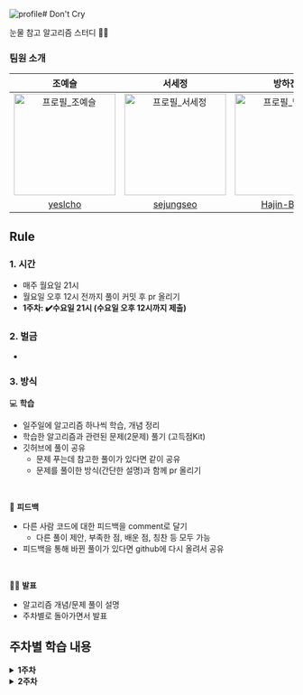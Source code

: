 ![profile](https://github.com/Hajin-Bang/DontCry/assets/125885922/adbc5602-09f5-4076-859c-81debc4fbc1b)# Don't Cry

눈물 참고 알고리즘 스터디 👯‍♀️

### **팀원 소개**

|                                                                                                                                                                                                                                                                                                                                                                                                                                              조예슬                                                                                                                                                                                                                                                                                                                                                                                                                                              |                                                                                                                                                                                                                                                                                                                                                                                                                                              서세정                                                                                                                                                                                                                                                                                                                                                                                                                                              |                                                                       방하진                                                                       |
| :----------------------------------------------------------------------------------------------------------------------------------------------------------------------------------------------------------------------------------------------------------------------------------------------------------------------------------------------------------------------------------------------------------------------------------------------------------------------------------------------------------------------------------------------------------------------------------------------------------------------------------------------------------------------------------------------------------------------------------------------------------------------------------------------------------------------------------------------------------------------------------------------: | :----------------------------------------------------------------------------------------------------------------------------------------------------------------------------------------------------------------------------------------------------------------------------------------------------------------------------------------------------------------------------------------------------------------------------------------------------------------------------------------------------------------------------------------------------------------------------------------------------------------------------------------------------------------------------------------------------------------------------------------------------------------------------------------------------------------------------------------------------------------------------------------------: | :------------------------------------------------------------------------------------------------------------------------------------------------: |
| <img width="180" alt="프로필_조예슬" src="https://private-user-images.githubusercontent.com/122437649/281214748-76619ee5-3410-4d35-b785-338809470448.png?jwt=eyJhbGciOiJIUzI1NiIsInR5cCI6IkpXVCJ9.eyJpc3MiOiJnaXRodWIuY29tIiwiYXVkIjoicmF3LmdpdGh1YnVzZXJjb250ZW50LmNvbSIsImtleSI6ImtleTUiLCJleHAiOjE3MDQ5OTY4NTksIm5iZiI6MTcwNDk5NjU1OSwicGF0aCI6Ii8xMjI0Mzc2NDkvMjgxMjE0NzQ4LTc2NjE5ZWU1LTM0MTAtNGQzNS1iNzg1LTMzODgwOTQ3MDQ0OC5wbmc_WC1BbXotQWxnb3JpdGhtPUFXUzQtSE1BQy1TSEEyNTYmWC1BbXotQ3JlZGVudGlhbD1BS0lBVkNPRFlMU0E1M1BRSzRaQSUyRjIwMjQwMTExJTJGdXMtZWFzdC0xJTJGczMlMkZhd3M0X3JlcXVlc3QmWC1BbXotRGF0ZT0yMDI0MDExMVQxODA5MTlaJlgtQW16LUV4cGlyZXM9MzAwJlgtQW16LVNpZ25hdHVyZT1jODUwMjY3ZDdlN2QyNTBkYzM4ZGJkZjQxYjg1MzcxYTY5NDI5M2QzMjZjOWQzMTI2NzE3NWRiNmMzYjE1YWNmJlgtQW16LVNpZ25lZEhlYWRlcnM9aG9zdCZhY3Rvcl9pZD0wJmtleV9pZD0wJnJlcG9faWQ9MCJ9.AXtHu0LjgvByGVZbx7TFsSbi0_2EXmwqzjPBAaSx5Wo"> | <img width="180" alt="프로필_서세정" src="https://private-user-images.githubusercontent.com/125885922/280921601-aec087ef-ebe0-4198-8e1e-2a3b59946c8f.jpg?jwt=eyJhbGciOiJIUzI1NiIsInR5cCI6IkpXVCJ9.eyJpc3MiOiJnaXRodWIuY29tIiwiYXVkIjoicmF3LmdpdGh1YnVzZXJjb250ZW50LmNvbSIsImtleSI6ImtleTUiLCJleHAiOjE3MDQ5OTY4MDksIm5iZiI6MTcwNDk5NjUwOSwicGF0aCI6Ii8xMjU4ODU5MjIvMjgwOTIxNjAxLWFlYzA4N2VmLWViZTAtNDE5OC04ZTFlLTJhM2I1OTk0NmM4Zi5qcGc_WC1BbXotQWxnb3JpdGhtPUFXUzQtSE1BQy1TSEEyNTYmWC1BbXotQ3JlZGVudGlhbD1BS0lBVkNPRFlMU0E1M1BRSzRaQSUyRjIwMjQwMTExJTJGdXMtZWFzdC0xJTJGczMlMkZhd3M0X3JlcXVlc3QmWC1BbXotRGF0ZT0yMDI0MDExMVQxODA4MjlaJlgtQW16LUV4cGlyZXM9MzAwJlgtQW16LVNpZ25hdHVyZT1hYmZkNThhZjBjYTZjZGEyOWI5Y2YyZjJiMTNhMGM5Y2E1OGNhMmE3OGNlNTdhY2JhZDFmNmZkNGRmOWQ5ZjQ2JlgtQW16LVNpZ25lZEhlYWRlcnM9aG9zdCZhY3Rvcl9pZD0wJmtleV9pZD0wJnJlcG9faWQ9MCJ9.GryHWL72NuS69x76pS63QctnmPeoeLfV8NWW-xBxcQE"> | <img width="180" alt="프로필_방하진" src="https://avatars.githubusercontent.com/u/138538168?s=400&u=2b0ee161014254ecb2b979c03edc226b3783293e&v=4"> |
|                                                                                                                                                                                                                                                                                                                                                                                                                              [yeslcho](https://github.com/yeslcho)                                                                                                                                                                                                                                                                                                                                                                                                                               |                                                                                                                                                                                                                                                                                                                                                                                                                            [sejungseo](https://github.com/sejungseo)                                                                                                                                                                                                                                                                                                                                                                                                                             |                                                    [Hajin-Bang](https://github.com/Hajin-Bang)                                                     |

## Rule

### **1. 시간**

- 매주 월요일 21시
- 월요일 오후 12시 전까지 풀이 커밋 후 pr 올리기
- **1주차: ✔️수요일 21시 (수요일 오후 12시까지 제출)**

### **2. 벌금**

-

### **3. 방식**

💻 **학습**

- 일주일에 알고리즘 하나씩 학습, 개념 정리
- 학습한 알고리즘과 관련된 문제(2문제) 풀기 (고득점Kit)
- 깃허브에 풀이 공유
  - 문제 푸는데 참고한 풀이가 있다면 같이 공유
  - 문제를 풀이한 방식(간단한 설명)과 함께 pr 올리기

<br/>

🧐 **피드백**

- 다른 사람 코드에 대한 피드백을 comment로 달기
  - 다른 풀이 제안, 부족한 점, 배운 점, 칭찬 등 모두 가능
- 피드백을 통해 바뀐 풀이가 있다면 github에 다시 올려서 공유

<br/>

💁🏻 **발표**

- 알고리즘 개념/문제 풀이 설명
- 주차별로 돌아가면서 발표

## 주차별 학습 내용

<details><summary><b>1주차</b></summary>
<br/>

<b style="font-size:17px">2024.01.17</b><br/>
**<lv1 문제로 예열하기>**

- **공통문제 5문제 + 선택 2문제**
- 공통문제
  - 제일 작은 수 제거하기
  - 가운데 글자 가져오기
  - 내적
  - 수박수박수박수박수박수?
  - 약수의 개수와 덧셈
- 개별문제
  - 예슬:
  - 세정:
  - 하진:

**💁🏻발표**

- 예슬:
- 세정:
- 하진:
</details>

<details><summary><b>2주차</b></summary>
<br/>
